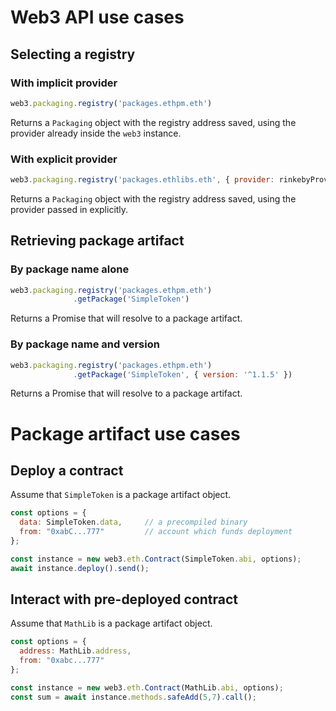 # Web3 API use cases

## Selecting a registry

### With implicit provider

```js
web3.packaging.registry('packages.ethpm.eth')
```

Returns a `Packaging` object with the registry address saved, using the provider already inside the `web3` instance.

### With explicit provider

```js
web3.packaging.registry('packages.ethlibs.eth', { provider: rinkebyProvider })
```

Returns a `Packaging` object with the registry address saved, using the provider passed in explicitly.

## Retrieving package artifact

### By package name alone

```js
web3.packaging.registry('packages.ethpm.eth')
              .getPackage('SimpleToken')
```

Returns a Promise that will resolve to a package artifact.

### By package name and version

```js
web3.packaging.registry('packages.ethpm.eth')
              .getPackage('SimpleToken', { version: '^1.1.5' })
```

Returns a Promise that will resolve to a package artifact.

# Package artifact use cases

## Deploy a contract

Assume that `SimpleToken` is a package artifact object.

```js
const options = {
  data: SimpleToken.data,     // a precompiled binary
  from: "0xabC...777"         // account which funds deployment
};

const instance = new web3.eth.Contract(SimpleToken.abi, options);
await instance.deploy().send();
```

## Interact with pre-deployed contract

Assume that `MathLib` is a package artifact object.

```js
const options = {   
  address: MathLib.address,   
  from: "0xabc...777"
}; 

const instance = new web3.eth.Contract(MathLib.abi, options);
const sum = await instance.methods.safeAdd(5,7).call();
```
